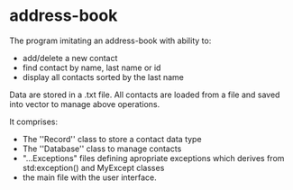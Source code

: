 # address-book

The program imitating an address-book with ability to:
- add/delete a new contact
- find contact by name, last name or id
- display all contacts sorted by the last name

Data are stored in a .txt file.
All contacts are loaded from a file and saved into vector to manage above operations.


It comprises:
- The ''Record'' class to store a contact data type
- The ''Database'' class to manage contacts 
- "...Exceptions" files defining apropriate exceptions which derives from std:exception() and MyExcept classes
- the main file with the user interface.
